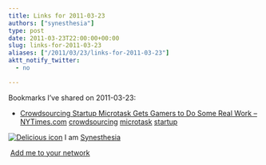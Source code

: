 ```yaml
---
title: Links for 2011-03-23
authors: ["synesthesia"]
type: post
date: 2011-03-23T22:00:00+00:00
slug: links-for-2011-03-23 
aliases: ["/2011/03/23/links-for-2011-03-23"]
aktt_notify_twitter:
  - no

---
```

Bookmarks I&#8217;ve shared on 2011-03-23:

  * [Crowdsourcing Startup Microtask Gets Gamers to Do Some Real Work &#8211; NYTimes.com][1] 
    [crowdsourcing][2] [microtask][3] [startup][4] </li> </ul> 
    
    <p class="deliciouslink">
      <a href="https://del.icio.us/synesthesia" title="See all my bookmarks on del.icio.us"><img src="https://www.synesthesia.co.uk/images/deliciousicon.jpg" alt="Delicious icon" /></a>&nbsp;I am <a href="https://del.icio.us/synesthesia" title="See all my bookmarks on del.icio.us">Synesthesia</a>
    </p>
    
    <p class="deliciouslink">
      <a href="https://del.icio.us/network?add=synesthesia" title="Add me to your del.icio.us network"><img src="https://www.synesthesia.co.uk/images/add.gif" alt="" /></a>&nbsp;<a href="https://del.icio.us/network?add=synesthesia" title="Add me to your del.icio.us network">Add me to your network</a>
    </p>

 [1]: https://www.nytimes.com/external/venturebeat/2011/03/23/23venturebeat-crowdsourcing-startup-microtask-gets-gamers-38974.html
 [2]: https://www.delicious.com/synesthesia/crowdsourcing
 [3]: https://www.delicious.com/synesthesia/microtask
 [4]: https://www.delicious.com/synesthesia/startup